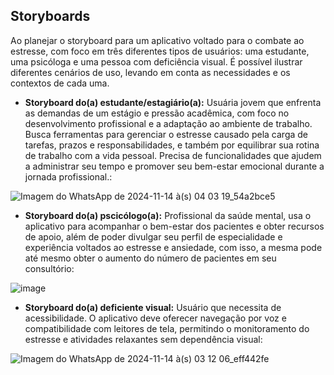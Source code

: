 ## Storyboards
Ao planejar o storyboard para um aplicativo voltado para o combate ao estresse, com foco em três diferentes tipos de usuários: uma estudante, uma psicóloga e uma pessoa com deficiência visual. É possível ilustrar diferentes cenários de uso, levando em conta as necessidades e os contextos de cada uma.<br/>

- **Storyboard do(a) estudante/estagiário(a):** Usuária jovem que enfrenta as demandas de um estágio e pressão acadêmica, com foco no desenvolvimento profissional e a adaptação ao ambiente de trabalho. Busca ferramentas para gerenciar o estresse causado pela carga de tarefas, prazos e responsabilidades, e também por equilibrar sua rotina de trabalho com a vida pessoal. Precisa de funcionalidades que ajudem a administrar seu tempo e promover seu bem-estar emocional durante a jornada profissional.:<br/>

![Imagem do WhatsApp de 2024-11-14 à(s) 04 03 19_54a2bce5](https://github.com/user-attachments/assets/9cae8b67-1b27-48b8-a990-3c1b7ee55a1a)

  
- **Storyboard do(a) pscicólogo(a):** Profissional da saúde mental, usa o aplicativo para acompanhar o bem-estar dos pacientes e obter recursos de apoio, além de poder divulgar seu perfil de especialidade e experiência voltados ao estresse e ansiedade, com isso, a mesma pode até mesmo obter o aumento do número de pacientes em seu consultório:<br/>
  
![image](https://github.com/user-attachments/assets/714a8e17-b23b-4823-bca3-6ab85b7ab500)


- **Storyboard do(a) deficiente visual:** Usuário que necessita de acessibilidade. O aplicativo deve oferecer navegação por voz e compatibilidade com leitores de tela, permitindo o monitoramento do estresse e atividades relaxantes sem dependência visual:<br/>
  
![Imagem do WhatsApp de 2024-11-14 à(s) 03 12 06_eff442fe](https://github.com/user-attachments/assets/96ff6770-6214-40b6-b855-ae952ac31f97)
